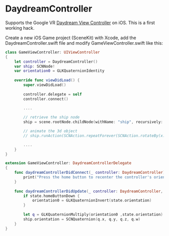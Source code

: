 # DaydreamController

Supports the Google VR [Daydream View Controller](https://vr.google.com/intl/en_en/daydream/headset/) on iOS.
This is a first working hack.

Create a new iOS Game project (SceneKit) with Xcode, add the DaydreamController.swift file
and modify GameViewController.swift like this:

```swift
class GameViewController: UIViewController
{
    let controller = DaydreamController()
    var ship: SCNNode!
    var orientation0 = GLKQuaternionIdentity
    
    override func viewDidLoad() {
        super.viewDidLoad()
        
        controller.delegate = self
        controller.connect()
            
        ....

        // retrieve the ship node
        ship = scene.rootNode.childNode(withName: "ship", recursively: true)!

        // animate the 3d object
        // ship.runAction(SCNAction.repeatForever(SCNAction.rotateBy(x: 0, y: 2, z: 0, duration: 1)))

        ....
    }
}

extension GameViewController: DaydreamControllerDelegate
{
    func daydreamControllerDidConnect(_ controller: DaydreamController) {
        print("Press the home button to recenter the controller's orientation")
    }
    
    func daydreamControllerDidUpdate(_ controller: DaydreamController, state: DaydreamController.State) {
        if state.homeButtonDown {
            orientation0 = GLKQuaternionInvert(state.orientation)
        }
        
        let q = GLKQuaternionMultiply(orientation0 ,state.orientation)
        ship.orientation = SCNQuaternion(q.x, q.y, q.z, q.w)
    }
}
```	
